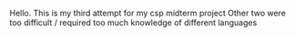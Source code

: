 Hello. 
This is my third attempt for my csp midterm project
Other two were too difficult / required too much knowledge of different languages
